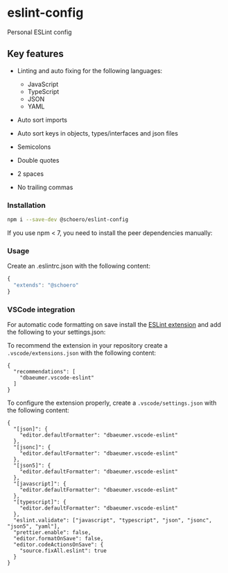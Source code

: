 # eslint-config

Personal ESLint config

## Key features

* Linting and auto fixing for the following languages:
  * JavaScript
  * TypeScript
  * JSON
  * YAML  

* Auto sort imports
* Auto sort keys in objects, types/interfaces and json files
* Semicolons
* Double quotes
* 2 spaces
* No trailing commas

### Installation

```sh
npm i --save-dev @schoero/eslint-config
```

If you use npm < 7, you need to install the peer dependencies manually:

### Usage

Create an .eslintrc.json with the following content:

```js
{
  "extends": "@schoero"
}
```

### VSCode integration

For automatic code formatting on save install the [ESLint extension](https://marketplace.visualstudio.com/items?itemName=dbaeumer.vscode-eslint) and add the following to your settings.json:

To recommend the extension in your repository create a `.vscode/extensions.json` with the following content:

```jsonc
{
  "recommendations": [
    "dbaeumer.vscode-eslint"
  ]
}
```

To configure the extension properly, create a `.vscode/settings.json` with the following content:

```jsonc
{
  "[json]": {
    "editor.defaultFormatter": "dbaeumer.vscode-eslint"
  },
  "[jsonc]": {
    "editor.defaultFormatter": "dbaeumer.vscode-eslint"
  },
  "[json5]": {
    "editor.defaultFormatter": "dbaeumer.vscode-eslint"
  },
  "[javascript]": {
    "editor.defaultFormatter": "dbaeumer.vscode-eslint"
  },
  "[typescript]": {
    "editor.defaultFormatter": "dbaeumer.vscode-eslint"
  },
  "eslint.validate": ["javascript", "typescript", "json", "jsonc", "json5", "yaml"],
  "prettier.enable": false,
  "editor.formatOnSave": false,
  "editor.codeActionsOnSave": {
    "source.fixAll.eslint": true
  }
}
```
